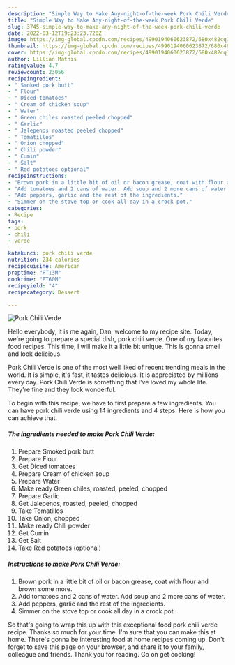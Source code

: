 ```yaml
---
description: "Simple Way to Make Any-night-of-the-week Pork Chili Verde"
title: "Simple Way to Make Any-night-of-the-week Pork Chili Verde"
slug: 3745-simple-way-to-make-any-night-of-the-week-pork-chili-verde
date: 2022-03-12T19:23:23.720Z
image: https://img-global.cpcdn.com/recipes/4990194060623872/680x482cq70/pork-chili-verde-recipe-main-photo.jpg
thumbnail: https://img-global.cpcdn.com/recipes/4990194060623872/680x482cq70/pork-chili-verde-recipe-main-photo.jpg
cover: https://img-global.cpcdn.com/recipes/4990194060623872/680x482cq70/pork-chili-verde-recipe-main-photo.jpg
author: Lillian Mathis
ratingvalue: 4.7
reviewcount: 23056
recipeingredient:
- " Smoked pork butt"
- " Flour"
- " Diced tomatoes"
- " Cream of chicken soup"
- " Water"
- " Green chiles roasted peeled chopped"
- " Garlic"
- " Jalepenos roasted peeled chopped"
- " Tomatillos"
- " Onion chopped"
- " Chili powder"
- " Cumin"
- " Salt"
- " Red potatoes optional"
recipeinstructions:
- "Brown pork in a little bit of oil or bacon grease, coat with flour and brown some more."
- "Add tomatoes and 2 cans of water. Add soup and 2 more cans of water."
- "Add peppers, garlic and the rest of the ingredients."
- "Simmer on the stove top or cook all day in a crock pot."
categories:
- Recipe
tags:
- pork
- chili
- verde

katakunci: pork chili verde 
nutrition: 234 calories
recipecuisine: American
preptime: "PT13M"
cooktime: "PT60M"
recipeyield: "4"
recipecategory: Dessert

---
```



![Pork Chili Verde](https://img-global.cpcdn.com/recipes/4990194060623872/680x482cq70/pork-chili-verde-recipe-main-photo.jpg)

Hello everybody, it is me again, Dan, welcome to my recipe site. Today, we're going to prepare a special dish, pork chili verde. One of my favorites food recipes. This time, I will make it a little bit unique. This is gonna smell and look delicious.

Pork Chili Verde is one of the most well liked of recent trending meals in the world. It is simple, it's fast, it tastes delicious. It is appreciated by millions every day. Pork Chili Verde is something that I've loved my whole life. They're fine and they look wonderful.




To begin with this recipe, we have to first prepare a few ingredients. You can have pork chili verde using 14 ingredients and 4 steps. Here is how you can achieve that.

<!--inarticleads1-->

##### The ingredients needed to make Pork Chili Verde:

1. Prepare  Smoked pork butt
1. Prepare  Flour
1. Get  Diced tomatoes
1. Prepare  Cream of chicken soup
1. Prepare  Water
1. Make ready  Green chiles, roasted, peeled, chopped
1. Prepare  Garlic
1. Get  Jalepenos, roasted, peeled, chopped
1. Take  Tomatillos
1. Take  Onion, chopped
1. Make ready  Chili powder
1. Get  Cumin
1. Get  Salt
1. Take  Red potatoes (optional)




<!--inarticleads2-->

##### Instructions to make Pork Chili Verde:

1. Brown pork in a little bit of oil or bacon grease, coat with flour and brown some more.
1. Add tomatoes and 2 cans of water. Add soup and 2 more cans of water.
1. Add peppers, garlic and the rest of the ingredients.
1. Simmer on the stove top or cook all day in a crock pot.




So that's going to wrap this up with this exceptional food pork chili verde recipe. Thanks so much for your time. I'm sure that you can make this at home. There's gonna be interesting food at home recipes coming up. Don't forget to save this page on your browser, and share it to your family, colleague and friends. Thank you for reading. Go on get cooking!
